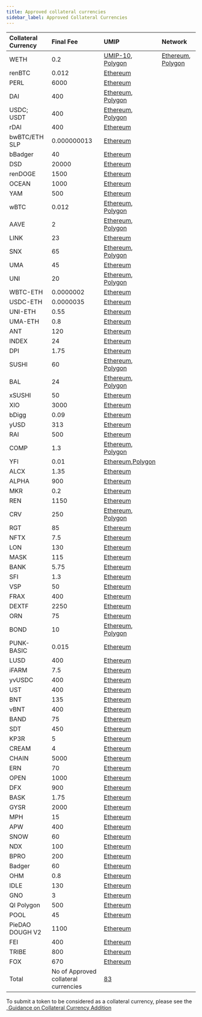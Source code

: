 ```yaml
---
title: Approved collateral currencies
sidebar_label: Approved Collateral Currencies
---
```


|Collateral Currency| Final Fee | UMIP | Network|
|:-------| :-----------| :-----------| :-----------|
|WETH| 0.2 |  [UMIP-10](https://github.com/UMAprotocol/UMIPs/blob/master/UMIPs/umip-10.md), [Polygon](https://github.com/UMAprotocol/UMIPs/blob/master/UMIPs/umip-113.md) | [Ethereum](https://etherscan.io/token/0xc02aaa39b223fe8d0a0e5c4f27ead9083c756cc2), [Polygon](https://polygonscan.com/address/0x7ceb23fd6bc0add59e62ac25578270cff1b9f619)
|renBTC| 0.012 |  [Ethereum](https://github.com/UMAprotocol/UMIPs/blob/master/UMIPs/umip-11.md)
|PERL| 6000 | [Ethereum](https://github.com/UMAprotocol/UMIPs/blob/master/UMIPs/umip-12.md)
|DAI| 400 | [Ethereum](https://github.com/UMAprotocol/UMIPs/blob/master/UMIPs/umip-8.md), [Polygon](https://github.com/UMAprotocol/UMIPs/blob/master/UMIPs/umip-113.md)
|USDC; USDT| 400 | [Ethereum](https://github.com/UMAprotocol/UMIPs/blob/master/UMIPs/umip-18.md), [Polygon](https://github.com/UMAprotocol/UMIPs/blob/master/UMIPs/umip-113.md)
|rDAI| 400 | [Ethereum](https://github.com/UMAprotocol/UMIPs/blob/master/UMIPs/umip-17.md)
|bwBTC/ETH SLP| 0.000000013 | [Ethereum](https://github.com/UMAprotocol/UMIPs/blob/master/UMIPs/umip-35.md)
|bBadger| 40 | [Ethereum](https://github.com/UMAprotocol/UMIPs/blob/master/UMIPs/umip-35.md)
|DSD| 20000 | [Ethereum](https://github.com/UMAprotocol/UMIPs/blob/master/UMIPs/umip-36.md)
|renDOGE| 1500 | [Ethereum](https://github.com/UMAprotocol/UMIPs/blob/master/UMIPs/umip-42.md)
|OCEAN| 1000 | [Ethereum](https://github.com/UMAprotocol/UMIPs/blob/master/UMIPs/umip-43.md)
|YAM| 500 | [Ethereum](https://github.com/UMAprotocol/UMIPs/blob/master/UMIPs/umip-44.md)
|wBTC| 0.012 | [Ethereum](https://github.com/UMAprotocol/UMIPs/blob/master/UMIPs/umip-45.md), [Polygon](https://github.com/UMAprotocol/UMIPs/blob/master/UMIPs/umip-113.md)
|AAVE| 2 | [Ethereum](https://github.com/UMAprotocol/UMIPs/blob/master/UMIPs/umip-56.md), [Polygon](https://github.com/UMAprotocol/UMIPs/blob/master/UMIPs/umip-113.md)
|LINK| 23 | [Ethereum](https://github.com/UMAprotocol/UMIPs/blob/master/UMIPs/umip-56.md)
|SNX| 65 | [Ethereum](https://github.com/UMAprotocol/UMIPs/blob/master/UMIPs/umip-56.md), [Polygon](https://github.com/UMAprotocol/UMIPs/blob/master/UMIPs/umip-113.md)
|UMA| 45 | [Ethereum](https://github.com/UMAprotocol/UMIPs/blob/master/UMIPs/umip-56.md)
|UNI| 20 | [Ethereum](https://github.com/UMAprotocol/UMIPs/blob/master/UMIPs/umip-56.md), [Polygon](https://github.com/UMAprotocol/UMIPs/blob/master/UMIPs/umip-113.md)
|WBTC-ETH| 0.0000002 | [Ethereum](https://github.com/UMAprotocol/UMIPs/blob/master/UMIPs/umip-58.md)
|USDC-ETH| 0.0000035 | [Ethereum](https://github.com/UMAprotocol/UMIPs/blob/master/UMIPs/umip-58.md)
|UNI-ETH| 0.55 | [Ethereum](https://github.com/UMAprotocol/UMIPs/blob/master/UMIPs/umip-58.md)
|UMA-ETH| 0.8 | [Ethereum](https://github.com/UMAprotocol/UMIPs/blob/master/UMIPs/umip-58.md)
|ANT| 120 | [Ethereum](https://github.com/UMAprotocol/UMIPs/blob/master/UMIPs/umip-60.md)
|INDEX| 24 | [Ethereum](https://github.com/UMAprotocol/UMIPs/blob/master/UMIPs/umip-63.md)
|DPI| 1.75 | [Ethereum](https://github.com/UMAprotocol/UMIPs/blob/master/UMIPs/umip-63.md)
|SUSHI| 60 | [Ethereum](https://github.com/UMAprotocol/UMIPs/blob/master/UMIPs/umip-67.md), [Polygon](https://github.com/UMAprotocol/UMIPs/blob/master/UMIPs/umip-113.md)
|BAL| 24 |[Ethereum](https://github.com/UMAprotocol/UMIPs/blob/master/UMIPs/umip-72.md), [Polygon](https://github.com/UMAprotocol/UMIPs/blob/master/UMIPs/umip-113.md)
|xSUSHI| 50 | [Ethereum](https://github.com/UMAprotocol/UMIPs/blob/master/UMIPs/umip-67.md)
|XIO| 3000 | [Ethereum](https://github.com/UMAprotocol/UMIPs/blob/master/UMIPs/umip-70.md)
|bDigg| 0.09 | [Ethereum](https://github.com/UMAprotocol/UMIPs/blob/master/UMIPs/umip-75.md)
|yUSD| 313 | [Ethereum](https://github.com/UMAprotocol/UMIPs/blob/master/UMIPs/umip-77.md)
|RAI| 500 | [Ethereum](https://github.com/UMAprotocol/UMIPs/blob/master/UMIPs/umip-77.md)
|COMP| 1.3 | [Ethereum](https://github.com/UMAprotocol/UMIPs/blob/master/UMIPs/umip-77.md), [Polygon](https://github.com/UMAprotocol/UMIPs/blob/master/UMIPs/umip-113.md)
|YFI| 0.01 | [Ethereum](https://github.com/UMAprotocol/UMIPs/blob/master/UMIPs/umip-77.md),[Polygon](https://github.com/UMAprotocol/UMIPs/blob/master/UMIPs/umip-113.md)
|ALCX| 1.35 | [Ethereum](https://github.com/UMAprotocol/UMIPs/blob/master/UMIPs/umip-77.md)
|ALPHA| 900 | [Ethereum](https://github.com/UMAprotocol/UMIPs/blob/master/UMIPs/umip-77.md)
|MKR| 0.2 | [Ethereum](https://github.com/UMAprotocol/UMIPs/blob/master/UMIPs/umip-77.md)
|REN| 1150 | [Ethereum](https://github.com/UMAprotocol/UMIPs/blob/master/UMIPs/umip-77.md)
|CRV| 250 | [Ethereum](https://github.com/UMAprotocol/UMIPs/blob/master/UMIPs/umip-77.md), [Polygon](https://github.com/UMAprotocol/UMIPs/blob/master/UMIPs/umip-113.md)
|RGT| 85 | [Ethereum](https://github.com/UMAprotocol/UMIPs/blob/master/UMIPs/umip-77.md)
|NFTX| 7.5 | [Ethereum](https://github.com/UMAprotocol/UMIPs/blob/master/UMIPs/umip-77.md)
|LON| 130 | [Ethereum](https://github.com/UMAprotocol/UMIPs/blob/master/UMIPs/umip-82.md)
|MASK| 115 | [Ethereum](https://github.com/UMAprotocol/UMIPs/blob/master/UMIPs/umip-82.md)
|BANK| 5.75 | [Ethereum](https://github.com/UMAprotocol/UMIPs/blob/master/UMIPs/umip-82.md)
|SFI| 1.3 | [Ethereum](https://github.com/UMAprotocol/UMIPs/blob/master/UMIPs/umip-82.md)
|VSP| 50 | [Ethereum](https://github.com/UMAprotocol/UMIPs/blob/master/UMIPs/umip-82.md)
|FRAX| 400 | [Ethereum](https://github.com/UMAprotocol/UMIPs/blob/master/UMIPs/umip-82.md)
|DEXTF| 2250 | [Ethereum](https://github.com/UMAprotocol/UMIPs/blob/master/UMIPs/umip-82.md)
|ORN| 75 | [Ethereum](https://github.com/UMAprotocol/UMIPs/blob/master/UMIPs/umip-82.md)
|BOND| 10 | [Ethereum](https://github.com/UMAprotocol/UMIPs/blob/master/UMIPs/umip-82.md), [Polygon](https://github.com/UMAprotocol/UMIPs/blob/master/UMIPs/umip-113.md)
|PUNK-BASIC| 0.015| [Ethereum](https://github.com/UMAprotocol/UMIPs/blob/master/UMIPs/umip-82.md)
|LUSD| 400 | [Ethereum](https://github.com/UMAprotocol/UMIPs/blob/master/UMIPs/umip-86.md)
|iFARM| 7.5 | [Ethereum](https://github.com/UMAprotocol/UMIPs/blob/master/UMIPs/umip-88.md)
|yvUSDC| 400 | [Ethereum](https://github.com/UMAprotocol/UMIPs/blob/master/UMIPs/umip-93.md)
|UST| 400 | [Ethereum](https://github.com/UMAprotocol/UMIPs/blob/master/UMIPs/umip-94.md)
|BNT| 135 | [Ethereum](https://github.com/UMAprotocol/UMIPs/blob/master/UMIPs/umip-96.md)
|vBNT| 400 | [Ethereum](https://github.com/UMAprotocol/UMIPs/blob/master/UMIPs/umip-96.md)
|BAND| 75 | [Ethereum](https://github.com/UMAprotocol/UMIPs/blob/master/UMIPs/umip-96.md)
|SDT| 450 | [Ethereum](https://github.com/UMAprotocol/UMIPs/blob/master/UMIPs/umip-96.md)
|KP3R| 5 | [Ethereum](https://github.com/UMAprotocol/UMIPs/blob/master/UMIPs/umip-96.md)
|CREAM| 4 | [Ethereum](https://github.com/UMAprotocol/UMIPs/blob/master/UMIPs/umip-96.md)
|CHAIN| 5000 | [Ethereum](https://github.com/UMAprotocol/UMIPs/blob/master/UMIPs/umip-96.md)
|ERN| 70 | [Ethereum](https://github.com/UMAprotocol/UMIPs/blob/master/UMIPs/umip-96.md)
|OPEN| 1000 | [Ethereum](https://github.com/UMAprotocol/UMIPs/blob/master/UMIPs/umip-102.md)
|DFX| 900 | [Ethereum](https://github.com/UMAprotocol/UMIPs/blob/master/UMIPs/umip-104.md)
|BASK| 1.75 | [Ethereum](https://github.com/UMAprotocol/UMIPs/blob/master/UMIPs/umip-105.md)
|GYSR| 2000 | [Ethereum](https://github.com/UMAprotocol/UMIPs/blob/master/UMIPs/umip-111.md)
|MPH| 15 | [Ethereum](https://github.com/UMAprotocol/UMIPs/blob/master/UMIPs/umip-111.md)
|APW| 400 | [Ethereum](https://github.com/UMAprotocol/UMIPs/blob/master/UMIPs/umip-111.md)
|SNOW| 60 | [Ethereum](https://github.com/UMAprotocol/UMIPs/blob/master/UMIPs/umip-111.md)
|NDX| 100 | [Ethereum](https://github.com/UMAprotocol/UMIPs/blob/master/UMIPs/umip-111.md)
|BPRO| 200 | [Ethereum](https://github.com/UMAprotocol/UMIPs/blob/master/UMIPs/umip-115.md)
|Badger| 60 | [Ethereum](https://github.com/UMAprotocol/UMIPs/blob/master/UMIPs/umip-116.md)
|OHM| 0.8 | [Ethereum](https://github.com/UMAprotocol/UMIPs/blob/master/UMIPs/umip-116.md)
|IDLE| 130 | [Ethereum](https://github.com/UMAprotocol/UMIPs/blob/master/UMIPs/umip-116.md)
|GNO| 3 | [Ethereum](https://github.com/UMAprotocol/UMIPs/blob/master/UMIPs/umip-116.md)
|QI Polygon| 500 | [Ethereum](https://github.com/UMAprotocol/UMIPs/blob/master/UMIPs/umip-116.md)
|POOL| 45 | [Ethereum](https://github.com/UMAprotocol/UMIPs/blob/master/UMIPs/umip-116.md)
|PieDAO DOUGH V2| 1100 | [Ethereum](https://github.com/UMAprotocol/UMIPs/blob/master/UMIPs/umip-116.md)
|FEI| 400 | [Ethereum](https://github.com/UMAprotocol/UMIPs/blob/master/UMIPs/umip-116.md)
|TRIBE| 800 | [Ethereum](https://github.com/UMAprotocol/UMIPs/blob/master/UMIPs/umip-116.md)
|FOX| 670 | [Ethereum](https://github.com/UMAprotocol/UMIPs/blob/master/UMIPs/umip-116.md)
|Total| No of Approved collateral currencies | [83](https://docs.umaproject.org/uma-tokenholders/approved-collateral-currencies)


To submit a token to be considered as a collateral currency, please see the _[Guidance on Collateral Currency Addition](uma-tokenholders/guidence-on-collateral-currency-addition.md)

